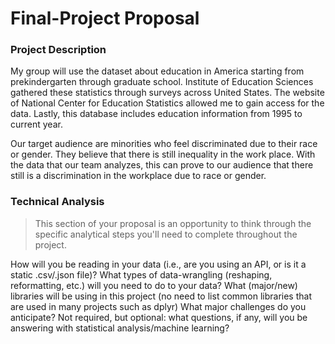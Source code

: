 # Final-Project Proposal


### Project Description
My group will use the dataset about education in America starting from prekindergarten through graduate school. Institute of Education Sciences gathered these statistics through surveys across 
United States. The website of National Center for Education Statistics allowed me to gain access 
for the data. Lastly, this database includes education information from 1995 to current year.

Our  target audience are minorities who feel discriminated due to their race or gender. They believe that there is still inequality in the work place.  With the data  that our team analyzes, this can prove to our audience that there still is a discrimination in the workplace due to race or gender. 


### Technical Analysis
> This section of your proposal is an opportunity to think through the specific analytical steps you'll need to complete throughout the project.

How will you be reading in your data (i.e., are you using an API, or is it a static .csv/.json file)? 
What types of data-wrangling (reshaping, reformatting, etc.) will you need to do to your data?
What (major/new) libraries will be using in this project (no need to list common libraries that are used in many projects such as dplyr)
What major challenges do you anticipate? 
Not required, but optional: what questions, if any, will you be answering with statistical analysis/machine learning?

